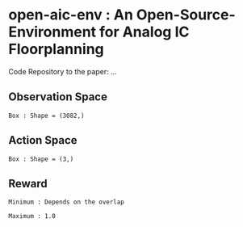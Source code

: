 # open-aic-env : An Open-Source-Environment for Analog IC Floorplanning

Code Repository to the paper: ...

## Observation Space

    Box : Shape = (3082,)


## Action Space

    Box : Shape = (3,)


## Reward

    Minimum : Depends on the overlap

    Maximum : 1.0

